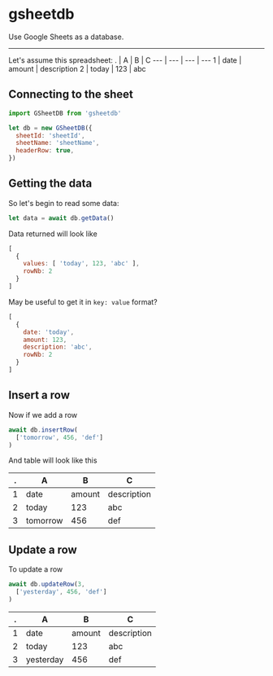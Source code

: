 # gsheetdb
Use Google Sheets as a database.

---

Let's assume this spreadsheet:
. | A | B | C
--- | --- | --- | ---
1 | date | amount | description
2 | today | 123 | abc

## Connecting to the sheet
```javascript
import GSheetDB from 'gsheetdb'

let db = new GSheetDB({
  sheetId: 'sheetId',
  sheetName: 'sheetName',
  headerRow: true,
})
```

## Getting the data
So let's begin to read some data:
```javascript
let data = await db.getData()
```

Data returned will look like
```javascript
[
  {
    values: [ 'today', 123, 'abc' ],
    rowNb: 2
  }
]
```

May be useful to get it in `key: value` format?
```javascript
[
  {
    date: 'today',
    amount: 123,
    description: 'abc',
    rowNb: 2
  }
]
```

## Insert a row
Now if we add a row
```javascript
await db.insertRow(
  ['tomorrow', 456, 'def']
)
```

And table will look like this

. | A | B | C
--- | --- | --- | ---
1 | date | amount | description
2 | today | 123 | abc
3 | tomorrow | 456 | def

## Update a row
To update a row
```javascript
await db.updateRow(3,
  ['yesterday', 456, 'def']
)
```

. | A | B | C
--- | --- | --- | ---
1 | date | amount | description
2 | today | 123 | abc
3 | yesterday | 456 | def
